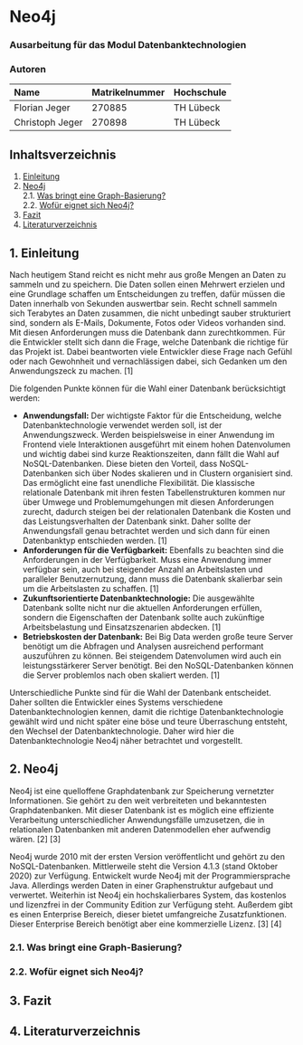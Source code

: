 # Neo4j

### Ausarbeitung für das Modul Datenbanktechnologien

### Autoren

| Name               | Matrikelnummer | Hochschule |
| :----------------- | :------------- | :--------- |
| Florian Jeger      | 270885         | TH Lübeck  |
| Christoph Jeger    | 270898         | TH Lübeck  |


## Inhaltsverzeichnis
1. [Einleitung](#1-einleitung)
2. [Neo4j](#2-neo4j)
  <br/>2.1. [Was bringt eine Graph-Basierung?](#21-was-bringt-eine-graph-basierung)
  <br/>2.2. [Wofür eignet sich Neo4j?](#22-wofür-eignet-sich-neo4j)
3. [Fazit](#3-fazit)
4. [Literaturverzeichnis](#4-literaturverzeichnis)


## 1. Einleitung
Nach heutigem Stand reicht es nicht mehr aus große Mengen an Daten zu sammeln und zu speichern. Die Daten sollen einen Mehrwert erzielen und eine Grundlage schaffen um Entscheidungen zu treffen, dafür müssen die Daten innerhalb von Sekunden auswertbar sein. Recht schnell sammeln sich Terabytes an Daten zusammen, die nicht unbedingt sauber strukturiert sind, sondern als E-Mails, Dokumente, Fotos oder Videos vorhanden sind. Mit diesen Anforderungen muss die Datenbank dann zurechtkommen. Für die Entwickler stellt sich dann die Frage, welche Datenbank die richtige für das Projekt ist. Dabei beantworten viele Entwickler diese Frage nach Gefühl oder nach Gewohnheit und vernachlässigen dabei, sich Gedanken um den Anwendungszeck zu machen. [1]

Die folgenden Punkte können für die Wahl einer Datenbank berücksichtigt werden:
- **Anwendungsfall:** Der wichtigste Faktor für die Entscheidung, welche Datenbanktechnologie verwendet werden soll, ist der Anwendungszweck. Werden beispielsweise in einer Anwendung im Frontend viele Interaktionen ausgeführt mit einem hohen Datenvolumen und wichtig dabei sind kurze Reaktionszeiten, dann fällt die Wahl auf NoSQL-Datenbanken. Diese bieten den Vorteil, dass NoSQL-Datenbanken sich über Nodes skalieren und in Clustern organisiert sind. Das ermöglicht eine fast unendliche Flexibilität. Die klassische relationale Datenbank mit ihren festen Tabellenstrukturen kommen nur über Umwege und Problemumgehungen mit diesen Anforderungen zurecht, dadurch steigen bei der relationalen Datenbank die Kosten und das Leistungsverhalten der Datenbank sinkt. Daher sollte der Anwendungsfall genau betrachtet werden und sich dann für einen Datenbanktyp entschieden werden. [1]
- **Anforderungen für die Verfügbarkeit:** Ebenfalls zu beachten sind die Anforderungen in der Verfügbarkeit. Muss eine Anwendung immer verfügbar sein, auch bei steigender Anzahl an Arbeitslasten und paralleler Benutzernutzung, dann muss die Datenbank skalierbar sein um die Arbeitslasten zu schaffen. [1]
- **Zukunftsorientierte Datenbanktechnologie:** Die ausgewählte Datenbank sollte nicht nur die aktuellen Anforderungen erfüllen, sondern die Eigenschaften der Datenbank sollte auch zukünftige Arbeitsbelastung und Einsatzszenarien abdecken. [1]
- **Betriebskosten der Datenbank:** Bei Big Data werden große teure Server benötigt um die Abfragen und Analysen ausreichend performant auszuführen zu können. Bei steigendem Datenvolumen wird auch ein leistungsstärkerer Server benötigt. Bei den NoSQL-Datenbanken können die Server problemlos nach oben skaliert werden. [1]

Unterschiedliche Punkte sind für die Wahl der Datenbank entscheidet. Daher sollten die Entwickler eines Systems verschiedene Datenbanktechnologien kennen, damit die richtige Datenbanktechnologie gewählt wird und nicht später eine böse und teure Überraschung entsteht, den Wechsel der Datenbanktechnologie. Daher wird hier die Datenbanktechnologie Neo4j näher betrachtet und vorgestellt.


## 2. Neo4j
Neo4j ist eine quelloffene Graphdatenbank zur Speicherung vernetzter Informationen. Sie gehört zu den weit verbreiteten und bekanntesten Graphdatenbanken. Mit dieser Datenbank ist es möglich eine effiziente Verarbeitung unterschiedlicher Anwendungsfälle umzusetzen, die in relationalen Datenbanken mit anderen Datenmodellen eher aufwendig wären. [2] [3]

Neo4j wurde 2010 mit der ersten Version veröffentlicht und gehört zu den NoSQL-Datenbanken. Mittlerweile steht die Version 4.1.3 (stand Oktober 2020) zur Verfügung. Entwickelt wurde Neo4j mit der Programmiersprache Java. Allerdings werden Daten in einer Graphenstruktur aufgebaut und verwertet. Weiterhin ist Neo4j ein hochskalierbares System, das kostenlos und lizenzfrei in der Community Edition zur Verfügung steht. Außerdem gibt es einen Enterprise Bereich, dieser bietet umfangreiche Zusatzfunktionen. Dieser Enterprise Bereich benötigt aber eine kommerzielle Lizenz. [3] [4]


### 2.1. Was bringt eine Graph-Basierung?



### 2.2. Wofür eignet sich Neo4j?



## 3. Fazit



## 4. Literaturverzeichnis
